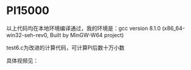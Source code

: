 # PI15000

以上代码均在本地环境编译通过，我的环境是：gcc version 8.1.0 (x86_64-win32-seh-rev0, Built by MinGW-W64 project)

test6.c为改进的计算代码，可计算PI后数十万小数

具体视频见：
